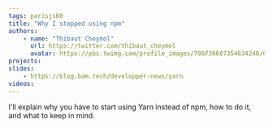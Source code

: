 ```yaml
---
tags: parisjs60
title: "Why I stopped using npm"
authors:
    - name: "Thibaut Cheymol"
      url: https://twitter.com/thibaut_cheymol
      avatar: https://pbs.twimg.com/profile_images/788736687354634240/GuLeEW9K.jpg
projects:
slides:
    - https://blog.bam.tech/developper-news/yarn
videos:
---
```

I'll explain why you have to start using Yarn instead of npm, how to do it, and what to keep in mind.